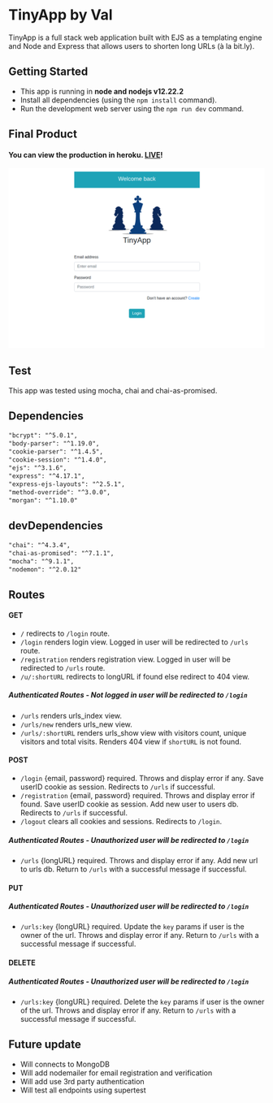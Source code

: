 # TinyApp by Val

TinyApp is a full stack web application built with EJS as a templating engine and Node and Express that allows users to shorten long URLs (à la bit.ly).

## Getting Started

- This app is running in **node and nodejs v12.22.2**
- Install all dependencies (using the `npm install` command).
- Run the development web server using the `npm run dev` command.

## Final Product

#### You can view the production in heroku. [LIVE](https://tinyurlval.herokuapp.com/)!

![alt text](https://raw.githubusercontent.com/ValEmpire/files/main/login.png "Logo Title Text 1")

## Test

This app was tested using mocha, chai and chai-as-promised.

## Dependencies

    "bcrypt": "^5.0.1",
    "body-parser": "^1.19.0",
    "cookie-parser": "^1.4.5",
    "cookie-session": "^1.4.0",
    "ejs": "^3.1.6",
    "express": "^4.17.1",
    "express-ejs-layouts": "^2.5.1",
    "method-override": "^3.0.0",
    "morgan": "^1.10.0"

## devDependencies

    "chai": "^4.3.4",
    "chai-as-promised": "^7.1.1",
    "mocha": "^9.1.1",
    "nodemon": "^2.0.12"

## Routes

#### GET

- `/` redirects to `/login` route.
- `/login` renders login view. Logged in user will be redirected to `/urls` route.
- `/registration` renders registration view. Logged in user will be redirected to `/urls` route.
- `/u/:shortURL` redirects to longURL if found else redirect to 404 view.

##### Authenticated Routes - Not logged in user will be redirected to `/login`

- `/urls` renders urls_index view.
- `/urls/new` renders urls_new view.
- `/urls/:shortURL` renders urls_show view with visitors count, unique visitors and total visits. Renders 404 view if `shortURL` is not found.

#### POST

- `/login` {email, password} required. Throws and display error if any. Save userID cookie as session. Redirects to `/urls` if successful.
- `/registration` {email, password} required. Throws and display error if found. Save userID cookie as session. Add new user to users db. Redirects to `/urls` if successful.
- `/logout` clears all cookies and sessions. Redirects to `/login`.

##### Authenticated Routes - Unauthorized user will be redirected to `/login`

- `/urls` {longURL} required. Throws and display error if any. Add new url to urls db. Return to `/urls` with a successful message if successful.

#### PUT

##### Authenticated Routes - Unauthorized user will be redirected to `/login`

- `/urls:key` {longURL} required. Update the `key` params if user is the owner of the url. Throws and display error if any. Return to `/urls` with a successful message if successful.

#### DELETE

##### Authenticated Routes - Unauthorized user will be redirected to `/login`

- `/urls:key` {longURL} required. Delete the `key` params if user is the owner of the url. Throws and display error if any. Return to `/urls` with a successful message if successful.

## Future update

- Will connects to MongoDB
- Will add nodemailer for email registration and verification
- Will add use 3rd party authentication
- Will test all endpoints using supertest
